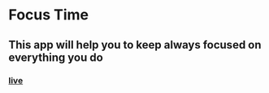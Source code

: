 # Focus Time

## This app will help you to keep always focused on everything you do

### [live](https://expo.io/@webgrammer/focus-time)
